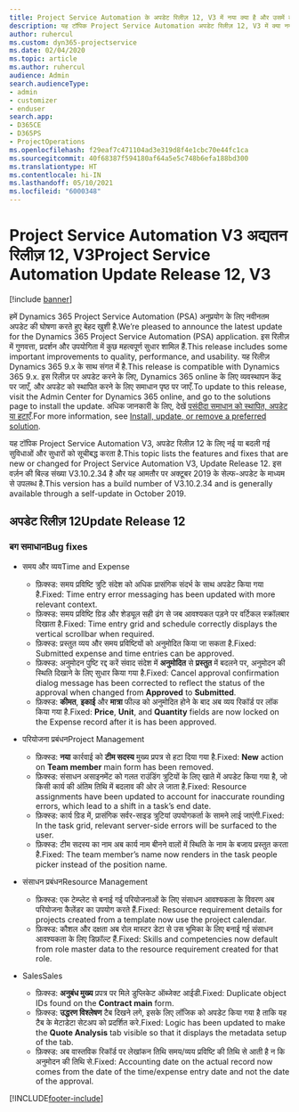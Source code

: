 ```yaml
---
title: Project Service Automation के अपडेट रिलीज़ 12, V3 में नया क्या है और उसमें क्या परिवर्तन हुआ है
description: यह टॉपिक Project Service Automation अपडेट रिलीज़ 12, V3 में क्या नया है, इसके बारे में जानकारी प्रदान करता है.
author: ruhercul
ms.custom: dyn365-projectservice
ms.date: 02/04/2020
ms.topic: article
ms.author: ruhercul
audience: Admin
search.audienceType:
- admin
- customizer
- enduser
search.app:
- D365CE
- D365PS
- ProjectOperations
ms.openlocfilehash: f29eaf7c471104ad3e319d8f4e1cbc70e44fc1ca
ms.sourcegitcommit: 40f68387f594180af64a5e5c748b6efa188bd300
ms.translationtype: HT
ms.contentlocale: hi-IN
ms.lasthandoff: 05/10/2021
ms.locfileid: "6000348"
---
```

# <a name="project-service-automation-update-release-12-v3"></a><span data-ttu-id="e828a-103">Project Service Automation V3 अद्यतन रिलीज़ 12, V3</span><span class="sxs-lookup"><span data-stu-id="e828a-103">Project Service Automation Update Release 12, V3</span></span>

[!include [banner](../includes/psa-now-project-operations.md)]

<span data-ttu-id="e828a-104">हमें Dynamics 365 Project Service Automation (PSA) अनुप्रयोग के लिए नवीनतम अपडेट की घोषणा करते हुए बेहद खुशी है.</span><span class="sxs-lookup"><span data-stu-id="e828a-104">We’re pleased to announce the latest update for the Dynamics 365 Project Service Automation (PSA) application.</span></span> <span data-ttu-id="e828a-105">इस रिलीज़ में गुणवत्ता, प्रदर्शन और उपयोगिता में कुछ महत्वपूर्ण सुधार शामिल हैं.</span><span class="sxs-lookup"><span data-stu-id="e828a-105">This release includes some important improvements to quality, performance, and usability.</span></span> <span data-ttu-id="e828a-106">यह रिलीज़ Dynamics 365 9.x के साथ संगत में है.</span><span class="sxs-lookup"><span data-stu-id="e828a-106">This release is compatible with Dynamics 365 9.x.</span></span> <span data-ttu-id="e828a-107">इस रिलीज़ पर अपडेट करने के लिए, Dynamics 365 online के लिए व्यवस्थापन केंद्र पर जाएँ, और अपडेट को स्थापित करने के लिए समाधान पृष्ठ पर जाएँ.</span><span class="sxs-lookup"><span data-stu-id="e828a-107">To update to this release, visit the Admin Center for Dynamics 365 online, and go to the solutions page to install the update.</span></span> <span data-ttu-id="e828a-108">अधिक जानकारी के लिए, देखें [पसंदीदा समाधान को स्थापित, अपडेट या हटाएँ](/power-platform/admin/install-remove-preferred-solution).</span><span class="sxs-lookup"><span data-stu-id="e828a-108">For more information, see [Install, update, or remove a preferred solution](/power-platform/admin/install-remove-preferred-solution).</span></span>

<span data-ttu-id="e828a-109">यह टॉपिक Project Service Automation V3, अपडेट रिलीज़ 12 के लिए नई या बदली गई सुविधाओं और सुधारों को सूचीबद्ध करता है.</span><span class="sxs-lookup"><span data-stu-id="e828a-109">This topic lists the features and fixes that are new or changed for Project Service Automation V3, Update Release 12.</span></span> <span data-ttu-id="e828a-110">इस वर्ज़न की बिल्ड संख्या V3.10.2.34 है और यह आमतौर पर अक्टूबर 2019 के सेल्फ-अपडेट के माध्यम से उपलब्ध है.</span><span class="sxs-lookup"><span data-stu-id="e828a-110">This version has a build number of V3.10.2.34 and is generally available through a self-update in October 2019.</span></span>

## <a name="update-release-12"></a><span data-ttu-id="e828a-111">अपडेट रिलीज़ 12</span><span class="sxs-lookup"><span data-stu-id="e828a-111">Update Release 12</span></span>

### <a name="bug-fixes"></a><span data-ttu-id="e828a-112">बग समाधान</span><span class="sxs-lookup"><span data-stu-id="e828a-112">Bug fixes</span></span>

- <span data-ttu-id="e828a-113">समय और व्यय</span><span class="sxs-lookup"><span data-stu-id="e828a-113">Time and Expense</span></span>

    - <span data-ttu-id="e828a-114">फ़िक्स्ड: समय प्रविष्टि त्रुटि संदेश को अधिक प्रासंगिक संदर्भ के साथ अपडेट किया गया है.</span><span class="sxs-lookup"><span data-stu-id="e828a-114">Fixed: Time entry error messaging has been updated with more relevant context.</span></span>
    - <span data-ttu-id="e828a-115">फ़िक्स्ड: समय प्रविष्टि ग्रिड और शेड्यूल सही ढंग से जब आवश्यकत पड़ने पर वर्टिकल स्क्रॉलबार दिखाता है.</span><span class="sxs-lookup"><span data-stu-id="e828a-115">Fixed: Time entry grid and schedule correctly displays the vertical scrollbar when required.</span></span>
    - <span data-ttu-id="e828a-116">फ़िक्स्ड: प्रस्तुत व्यय और समय प्रविष्टियों को अनुमोदित किया जा सकता है.</span><span class="sxs-lookup"><span data-stu-id="e828a-116">Fixed: Submitted expense and time entries can be approved.</span></span>
    - <span data-ttu-id="e828a-117">फ़िक्स्ड: अनुमोदन पुष्टि रद्द करें संवाद संदेश में **अनुमोदित** से **प्रस्तुत** में बदलने पर, अनुमोदन की स्थिति दिखाने के लिए सुधार किया गया है.</span><span class="sxs-lookup"><span data-stu-id="e828a-117">Fixed: Cancel approval confirmation dialog message has been corrected to reflect the status of the approval when changed from **Approved** to **Submitted**.</span></span>
    - <span data-ttu-id="e828a-118">फ़िक्स्ड: **कीमत**, **इकाई** और **मात्रा** फील्ड को अनुमोदित होने के बाद अब व्यय रिकॉर्ड पर लॉक किया गया है.</span><span class="sxs-lookup"><span data-stu-id="e828a-118">Fixed: **Price**, **Unit**, and **Quantity** fields are now locked on the Expense record after it is has been approved.</span></span>

- <span data-ttu-id="e828a-119">परियोजना प्रबंधन</span><span class="sxs-lookup"><span data-stu-id="e828a-119">Project Management</span></span>

    - <span data-ttu-id="e828a-120">फ़िक्स्ड: **नया** कार्रवाई को **टीम सदस्य** मुख्य प्रपत्र से हटा दिया गया है.</span><span class="sxs-lookup"><span data-stu-id="e828a-120">Fixed: **New** action on **Team member** main form has been removed.</span></span>
    - <span data-ttu-id="e828a-121">फ़िक्स्ड: संसाधन असाइनमेंट को गलत राउंडिंग त्रुटियों के लिए खाते में अपडेट किया गया है, जो किसी कार्य की अंतिम तिथि में बदलाव की ओर ले जाता है.</span><span class="sxs-lookup"><span data-stu-id="e828a-121">Fixed: Resource assignments have been updated to account for inaccurate rounding errors, which lead to a shift in a task’s end date.</span></span>
    - <span data-ttu-id="e828a-122">फ़िक्स्ड: कार्य ग्रिड में, प्रासंगिक सर्वर-साइड त्रुटियां उपयोगकर्ता के सामने लाई जाएंगी.</span><span class="sxs-lookup"><span data-stu-id="e828a-122">Fixed: In the task grid, relevant server-side errors will be surfaced to the user.</span></span>
    - <span data-ttu-id="e828a-123">फ़िक्स्ड: टीम सदस्य का नाम अब कार्य नाम बीनने वालों में स्थिति के नाम के बजाय प्रस्तुत करता है.</span><span class="sxs-lookup"><span data-stu-id="e828a-123">Fixed: The team member’s name now renders in the task people picker instead of the position name.</span></span>

- <span data-ttu-id="e828a-124">संसाधन प्रबंधन</span><span class="sxs-lookup"><span data-stu-id="e828a-124">Resource Management</span></span>

    - <span data-ttu-id="e828a-125">फ़िक्स्ड: एक टेम्प्लेट से बनाई गई परियोजनाओं के लिए संसाधन आवश्यकता के विवरण अब परियोजना कैलेंडर का उपयोग करते हैं.</span><span class="sxs-lookup"><span data-stu-id="e828a-125">Fixed: Resource requirement details for projects created from a template now use the project calendar.</span></span>
    - <span data-ttu-id="e828a-126">फ़िक्स्ड: कौशल और दक्षता अब रोल मास्टर डेटा से उस भूमिका के लिए बनाई गई संसाधन आवश्यकता के लिए डिफ़ॉल्ट हैं.</span><span class="sxs-lookup"><span data-stu-id="e828a-126">Fixed: Skills and competencies now default from role master data to the resource requirement created for that role.</span></span>

- <span data-ttu-id="e828a-127">Sales</span><span class="sxs-lookup"><span data-stu-id="e828a-127">Sales</span></span>

    - <span data-ttu-id="e828a-128">फ़िक्स्ड: **अनुबंध मुख्य** प्रपत्र पर मिले डुप्लिकेट ऑब्जेक्ट आईडी.</span><span class="sxs-lookup"><span data-stu-id="e828a-128">Fixed: Duplicate object IDs found on the **Contract main** form.</span></span>
    - <span data-ttu-id="e828a-129">फ़िक्स्ड: **उद्धरण विश्लेषण** टैब दिखने लगे, इसके लिए लॉजिक को अपडेट किया गया है ताकि यह टैब के मेटाडेटा सेटअप को प्रदर्शित करे.</span><span class="sxs-lookup"><span data-stu-id="e828a-129">Fixed: Logic has been updated to make the **Quote Analysis** tab visible so that it displays the metadata setup of the tab.</span></span>
    - <span data-ttu-id="e828a-130">फ़िक्स्ड: अब वास्तविक रिकॉर्ड पर लेखांकन तिथि समय/व्यय प्रविष्टि की तिथि से आती है न कि अनुमोदन की तिथि से.</span><span class="sxs-lookup"><span data-stu-id="e828a-130">Fixed: Accounting date on the actual record now comes from the date of the time/expense entry date and not the date of the approval.</span></span>


[!INCLUDE[footer-include](../includes/footer-banner.md)]